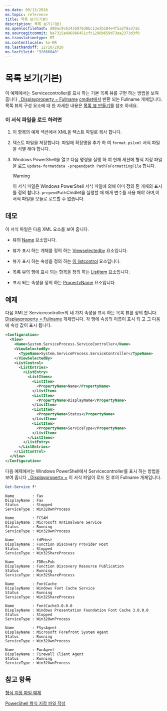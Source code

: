 ```yaml
---
ms.date: 09/13/2016
ms.topic: reference
title: 목록 보기(기본)
description: 목록 보기(기본)
ms.openlocfilehash: d80ac9c6143b976d8bc13e2b184e4f5a2f8a37ab
ms.sourcegitcommit: ba7315a496986451cfc1296b659d73ea2373d3f0
ms.translationtype: MT
ms.contentlocale: ko-KR
ms.lasthandoff: 12/10/2020
ms.locfileid: "92666640"
---
```

# <a name="list-view-basic"></a>목록 보기(기본)

이 예제에서는 Servicecontroller를 표시 하는 기본 목록 뷰를 구현 하는 방법을 보여 줍니다 [. Displayproperty = Fullname](/dotnet/api/System.ServiceProcess.ServiceController) [cmdlet에서](/powershell/module/microsoft.powershell.management/get-service) 반환 되는 Fullname 개체입니다. 목록 뷰의 구성 요소에 대 한 자세한 내용은 [목록 뷰 만들기](./creating-a-list-view.md)를 참조 하세요.

### <a name="to-load-this-formatting-file"></a>이 서식 파일을 로드 하려면

1. 이 항목의 예제 섹션에서 XML을 텍스트 파일로 복사 합니다.

2. 텍스트 파일을 저장합니다. 파일에 확장명을 추가 하 여 `format.ps1xml` 서식 파일을 식별 해야 합니다.

3. Windows PowerShell을 열고 다음 명령을 실행 하 여 현재 세션에 형식 지정 파일을 로드 `Update-formatdata -prependpath PathToFormattingFile` 합니다.

   > [!WARNING]
   > 이 서식 파일은 Windows PowerShell 서식 파일에 의해 이미 정의 된 개체의 표시를 정의 합니다. `prependPath`Cmdlet을 실행할 때 매개 변수를 사용 해야 하며,이 서식 파일을 모듈로 로드할 수 없습니다.

## <a name="demonstrates"></a>데모

이 서식 파일은 다음 XML 요소를 보여 줍니다.

- 뷰의 [Name](./name-element-for-view-format.md) 요소입니다.

- 뷰가 표시 하는 개체를 정의 하는 [Viewselectedby](./viewselectedby-element-format.md) 요소입니다.

- 뷰가 표시 하는 속성을 정의 하는 [이 listcontrol](./listcontrol-element-format.md) 요소입니다.

- 목록 뷰의 행에 표시 되는 항목을 정의 하는 [ListItem](./listitem-element-for-listitems-for-listcontrol-format.md) 요소입니다.

- 표시 되는 속성을 정의 하는 [PropertyName](./propertyname-element-for-listitem-for-listcontrol-format.md) 요소입니다.

## <a name="example"></a>예제

다음 XML은 Servicecontroller의 네 가지 속성을 표시 하는 목록 뷰를 정의 합니다. [ Displayproperty = Fullname](/dotnet/api/System.ServiceProcess.ServiceController) 개체입니다. 각 행에 속성의 이름이 표시 되 고 그 다음에 속성 값이 표시 됩니다.

```xml
<Configuration>
  <View>
    <Name>System.ServiceProcess.ServiceController</Name>
    <ViewSelectedBy>
      <TypeName>System.ServiceProcess.ServiceController</TypeName>
    </ViewSelectedBy>
    <ListControl>
      <ListEntries>
        <ListEntry>
          <ListItems>
            <ListItem>
              <PropertyName>Name</PropertyName>
            </ListItem>
            <ListItem>
              <PropertyName>DisplayName</PropertyName>
            </ListItem>
            <ListItem>
              <PropertyName>Status</PropertyName>
            </ListItem>
            <ListItem>
              <PropertyName>ServiceType</PropertyName>
            </ListItem>
          </ListItems>
        </ListEntry>
      </ListEntries>
    </ListControl>
  </View>
</Configuration>
```

다음 예제에서는 Windows PowerShell에서 Servicecontroller를 표시 하는 방법을 보여 줍니다 [. Displayproperty =](/dotnet/api/System.ServiceProcess.ServiceController) 이 서식 파일이 로드 된 후의 Fullname 개체입니다.

```powershell
Get-Service f*
```

```output
Name        : Fax
DisplayName : Fax
Status      : Stopped
ServiceType : Win32OwnProcess

Name        : FCSAM
DisplayName : Microsoft Antimalware Service
Status      : Running
ServiceType : Win32OwnProcess

Name        : fdPHost
DisplayName : Function Discovery Provider Host
Status      : Stopped
ServiceType : Win32ShareProcess

Name        : FDResPub
DisplayName : Function Discovery Resource Publication
Status      : Running
ServiceType : Win32ShareProcess

Name        : FontCache
DisplayName : Windows Font Cache Service
Status      : Running
ServiceType : Win32ShareProcess

Name        : FontCache3.0.0.0
DisplayName : Windows Presentation Foundation Font Cache 3.0.0.0
Status      : Stopped
ServiceType : Win32OwnProcess

Name        : FSysAgent
DisplayName : Microsoft Forefront System Agent
Status      : Running
ServiceType : Win32OwnProcess

Name        : FwcAgent
DisplayName : Firewall Client Agent
Status      : Running
ServiceType : Win32OwnProcess
```

## <a name="see-also"></a>참고 항목

[형식 지정 파일 예제](./examples-of-formatting-files.md)

[PowerShell 형식 지정 파일 작성](./writing-a-powershell-formatting-file.md)
